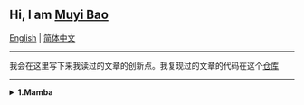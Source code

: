 
## Hi, I am [Muyi Bao](https://github.com/BaoBao0926/BaoBao0926.github.io)

[English](https://github.com/BaoBao0926/Paper_reading) | [简体中文](https://github.com/BaoBao0926/Paper_reading/blob/main/Readme_Chinese)

---

我会在这里写下来我读过的文章的创新点。我复现过的文章的代码在这个[仓库](https://github.com/BaoBao0926/Overview-of-Reproduced-Project)


---

<details>      <!--    -----------------------------------------  1.Mamba   -------------------------------------------------------  -->
    <summary>
   <b> 1.Mamba </b> 
   </summary>   
   
   <br />


<details>      <!--    -----------------------------------------  1.1 Vision Mamba   -------------------------------------------------------  -->
    <summary>
   <b> 1.1 Vision Mamba </b> 
   </summary>   
   
   <br />


<details> 
   <summary>
   <b> 1.1.1 Vision Mamba Backbone Network</b>  <!--    -----------------------------------------  1.1.1 Vision Mamba Backbone Network  -------------------------------------------------------  -->
   </summary>   
   
   <br />


  <details> 
   <summary>
   <b style="font-size: larger;">1.1.1.1 Vision Mamba(Vim) </b> <!--   1.1.1.1  Vision Mamba(Vim)   -->
   </summary>   
    
   The Paper: [Vision Mamba: Efficient Visual Representation Learning with Bidirectional State Space Model](https://arxiv.org/abs/2401.09417)

  这篇文章与Vision Transformer非常相似

贡献：

- Mamba block里面的扫描方向是双向的，前向和反向，反向通过使用flip()实现
- 使用了0，1或者2两个cls token：
  - 0个cls token，使用max mean进行最后预测
  - 1个cls token，可以把cls token插入在头部，尾部，中间，或者随机位置
  - 2个cls token，一个尾部，一个头部
   

<img src="https://github.com/BaoBao0926/Overview-of-Reproduced-Project/blob/main/Code/009.Vision%20Mamba(Vim)/architecture.png" alt="Model" style="width: 600px; height: auto;"/>
    
</details>


  <details> 
   <summary>
   <b style="font-size: larger;">1.1.1.2 Visual Mamba(VMamba) </b>    <!--   1.1.1.2  Visual Mamba(VMamba)   -->
   </summary>   
    
   The Paper: [VMamba: Visual State Space Model](https://arxiv.org/abs/2401.10166)

整体架构与Swim Transoformer相似

贡献：

   - 2D Selective Scan(SS2D): 使用了四个方向，竖着的在代码中是通过交换宽和高来实现的
   - VSS Block: 改变了Mamba block内部的运行方式
   - Architecutre: 使用了类似于Swim Transformer的架构

<img src="https://github.com/BaoBao0926/Paper_reading/blob/main/Image/1.Mamba/1.1%20VisionMamba/1.1.1%20Backbone_network/VMamba.png" alt="Model" style="width: 600px; height: auto;"/>
    

</details>


<details> 
   <summary>
   <b style="font-size: larger;">1.1.1.3 Mamba-ND </b>          <!--   1.1.1.3  Mamba-ND   -->
   </summary>   
    
   The Paper: [VMaMamba-ND: Selective State Space Modeling for Multi-Dimensional Data](https://arxiv.org/abs/2402.05892)

 
  这篇文章认为自己是多维数据的general-implementation
   
   贡献:

   - 提出了Later-level和Block-level两个level去进行scan：
     - Layer-level: 在一个mamba block里面，有多个不同方向的通路
     - Block-level: 现在假设一个mamba block只有一个方向，现在有多个不同方向的block按照不同的顺序组和到了一起形成了整体架构
   - In Block-level, 尝试了 H+H-W+W-T+T-, [H+H-][W+W-][T+T-], [H+H-W+W-][T+T-]. 发现 H+H-W+W-T+T- 是最好的. 不过这部分的代码很难理解
   - 使用了三种scan-dactorization策略。但是我没有理解是干嘛的

<img src="https://github.com/BaoBao0926/Paper_reading/blob/main/Image/1.Mamba/1.1%20VisionMamba/1.1.1%20Backbone_network/Mamba-ND.png" alt="Model" style="width: 600px; height: auto;"/>
    

</details>

<details> 
   <summary>
   <b style="font-size: larger;">1.1.1.4 Local Mamba </b>          <!--   1.1.1.4  Local Mamba   -->
   </summary>   
    
   The Paper: [LocalMamba: Visual State Space Model with Windowed Selective Scan](https://arxiv.org/pdf/2403.09338)

  基于Vim和VMamba为baseline，有更好的表现
   
   贡献:

   - 提出了Fig.1c的方式去进行scan，一个一个local window进行扫描，有两个大小，2 * 2 和 7 * 7
   - 在一个mamba block里面，使用了四个分路，方向和怎么选择如下
     - 方向有：vertical, vertical-filp, horizontial, horizontial-flip, 2*2 window, 7*7 window
     - 如何选择：inspired by DARTS, 使用了一个可训练的网络和可学习的factor，来选择一个block里面应该选择上面8个方向的那四个
   - SCAAttm, spatial and channel attention modules: this module can enhance the itegration of diverse features and eliminate extraneous information shown in Fig.3.b. 这似乎是一种注意力机制模块

<img src="https://github.com/BaoBao0926/Paper_reading/blob/main/Image/1.Mamba/1.1%20VisionMamba/1.1.1%20Backbone_network/LocalMamba.png" alt="Model" style="width: 600px; height: auto;"/>
    
   <br />

</details>


</details>      <!--    -----------------------------------------  1.1.1 Vision Mamba Backbone Network  -------------------------------------------------------  -->


<details> 
   <summary>
   <b style="font-size: larger;">1.1.2 Segementation in Medical Image </b>  <!--    -----------------------------------------  1.1.2  Segementation in Medical Image  ------------------------------------------  -->
   </summary>   
    
<details> 
   <summary>
   <b style="font-size: larger;">1.1.2.1 U-Mamba </b>          <!--   1.1.2.1  U-Mamba   -->
   </summary>   
    
   The Paper: [U-Mamba: Enhancing Long-range Dependency for Biomedical Image Segmentation](https://arxiv.org/pdf/2401.04722)

贡献：

- 整体架构使用的是U-Net的架构，应该是作为第一篇基于Mamba的U-net的分割模型，手快就是好
- 使用了nnUnet的架构，可以自动适应数据集
- Mamba block稍微改动了一下，如图Fig.1里面的样子
    - x = x + LeakyRelu(Conv(x))    [B,C,H,W,D] 
    - x = LayerNorm(Flatten(x))     [B,L,C], L = C * H * W
    - x = SiLU(linear(x)) * SSM(SiLU(1D Conv(Linear(x))))    [B,L,C]
    - x = Linear(x)    [B,L,C]
    - x = Reshape(x)    [B,C,H,W,D]
  

<img src="https://github.com/BaoBao0926/Paper_reading/blob/main/Image/1.Mamba/1.1%20VisionMamba/1.1.2%20Segmentation%20in%20medical%20image/U-Mamba.png" alt="Model" style="width: 600px; height: auto;"/>

使用的数据集：

    - MICCAI 2022 FLARE Challenge
    
    - MICCAI 2022 AMOS Challenge
    
    - MICCAI 2017 EndoVis Challenge
    
    - NuerIPS 2022 Cell Segmentation Challenge

   <br />

</details>




</details>  <!--    -----------------------------------------  1.1.2  Segementation in Medical Image  ------------------------------------------  -->




   
</details>      <!--    -----------------------------------------  1.1 Vision Mamba   -------------------------------------------------------  -->

</details>      <!--    -----------------------------------------  1. Mamba   -------------------------------------------------------  -->
